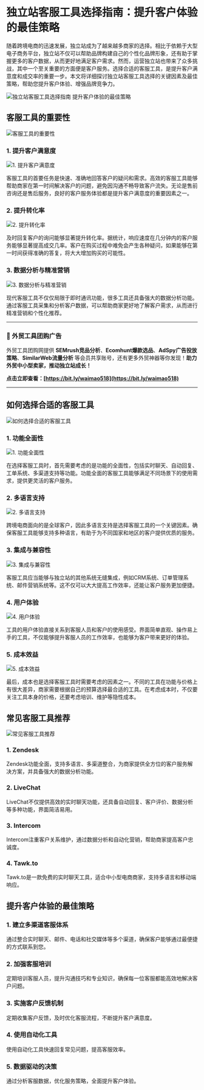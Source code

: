 # 独立站客服工具选择指南：提升客户体验的最佳策略

随着跨境电商的迅速发展，独立站成为了越来越多商家的选择。相比于依赖于大型电子商务平台，独立站不仅可以帮助品牌构建自己的个性化品牌形象，还有助于掌握更多的客户数据，从而更好地满足客户需求。然而，运营独立站也带来了众多挑战，其中一个至关重要的方面便是客户服务。选择合适的客服工具，是提升客户满意度和成交率的重要一步。本文将详细探讨独立站客服工具选择的关键因素及最佳策略，帮助您提升客户体验、增强品牌竞争力。

![独立站客服工具选择指南 提升客户体验的最佳策略](https://jianhaozhan.com/wp-content/uploads/2024/09/wpac-full-7751.jpg)

## 客服工具的重要性

![客服工具的重要性](https://jianhaozhan.com/wp-content/uploads/2024/09/x04010000000000001e470000.jpg)

### 1. 提升客户满意度

![1. 提升客户满意度](https://jianhaozhan.com/wp-content/uploads/2024/09/x04010000000000001e470001.jpg)

客服工具的首要任务是快速、准确地回答客户的疑问和需求。高效的客服工具能够帮助商家在第一时间解决客户的问题，避免因沟通不畅导致客户流失。无论是售前咨询还是售后服务，良好的客户服务体验都是提升客户满意度的重要因素之一。

### 2. 提升转化率

![2. 提升转化率](https://jianhaozhan.com/wp-content/uploads/2024/09/x04010000000000001e470002.jpg)

及时回复客户的询问能够显著提升转化率。据统计，响应速度在几分钟内的客户服务能够显著提高成交几率。客户在购买过程中难免会产生各种疑问，如果能够在第一时间获得准确的答复，将大大增加购买的可能性。

### 3. 数据分析与精准营销

![3. 数据分析与精准营销](https://jianhaozhan.com/wp-content/uploads/2024/09/x04010000000000001e470003.jpg)

现代客服工具不仅仅局限于即时通讯功能，很多工具还具备强大的数据分析功能。通过客服工具采集和分析客户数据，可以帮助商家更好地了解客户需求，从而进行精准营销和个性化推荐。

---

### 🎯 外贸工具团购广告

外贸工具团购网提供 **SEMrush竞品分析**、**Ecomhunt爆款选品**、**AdSpy广告投放策略**、**SimilarWeb流量分析** 等会员共享账号，还有更多外贸神器等你发现！**助力外贸中小型卖家，推动独立站成长！**

**点击立即查看：[https://bit.ly/waimao518](https://bit.ly/waimao518)**

---

## 如何选择合适的客服工具

![如何选择合适的客服工具](https://jianhaozhan.com/wp-content/uploads/2024/09/x04010000000000001e470004.jpg)

### 1. 功能全面性

![1. 功能全面性](https://jianhaozhan.com/wp-content/uploads/2024/09/x04010000000000001e470005.jpg)

在选择客服工具时，首先需要考虑的是功能的全面性，包括实时聊天、自动回复、工单系统、多渠道支持等功能。功能全面的客服工具能够满足不同场景下的使用需求，提供更灵活的客户服务。

### 2. 多语言支持

![2. 多语言支持](https://jianhaozhan.com/wp-content/uploads/2024/09/x04010000000000001e470006.jpg)

跨境电商面向的是全球客户，因此多语言支持是选择客服工具的一个关键因素。确保客服工具能够支持多种语言，有助于为不同国家和地区的客户提供优质的服务。

### 3. 集成与兼容性

![3. 集成与兼容性](https://jianhaozhan.com/wp-content/uploads/2024/09/x04010000000000001e470007.jpg)

客服工具应当能够与独立站的其他系统无缝集成，例如CRM系统、订单管理系统、邮件营销系统等。这不仅可以大大提高工作效率，还能让客户服务更加便捷。

### 4. 用户体验

![4. 用户体验](https://jianhaozhan.com/wp-content/uploads/2024/09/x04010000000000001e470008.jpg)

工具的用户体验直接关系到客服人员和客户的使用感受。界面简单直观、操作易上手的工具，不仅能够提升客服人员的工作效率，也能够为客户带来更好的体验。

### 5. 成本效益

![5. 成本效益](https://jianhaozhan.com/wp-content/uploads/2024/09/x04010000000000001e470009.jpg)

最后，成本也是选择客服工具时需要考虑的因素之一。不同的工具在功能与价格上有很大差异，商家需要根据自己的预算选择最合适的工具。在考虑成本时，不仅要关注工具本身的价格，还要考虑培训、维护等隐性成本。

## 常见客服工具推荐

![常见客服工具推荐](https://jianhaozhan.com/wp-content/uploads/2024/09/x04010000000000001e47000a.jpg)

### 1. Zendesk

Zendesk功能全面，支持多语言、多渠道整合，为商家提供全方位的客户服务解决方案，并具备强大的数据分析功能。

### 2. LiveChat

LiveChat不仅提供高效的实时聊天功能，还具备自动回复、客户评价、数据分析等多种功能，界面简洁易用。

### 3. Intercom

Intercom注重客户关系维护，通过数据分析和自动化营销，帮助商家提高客户忠诚度。

### 4. Tawk.to

Tawk.to是一款免费的实时聊天工具，适合中小型电商商家，支持多语言和移动端响应。

## 提升客户体验的最佳策略

### 1. 建立多渠道客服体系

通过整合实时聊天、邮件、电话和社交媒体等多个渠道，确保客户能够通过最便捷的方式联系到您。

### 2. 加强客服培训

定期培训客服人员，提升沟通技巧和专业知识，确保每一位客服都能高效地解决客户问题。

### 3. 实施客户反馈机制

定期收集客户反馈，及时优化客服流程，不断提升客户满意度。

### 4. 使用自动化工具

使用自动化工具快速回复常见问题，提高客服效率。

### 5. 数据驱动的决策

通过分析客服数据，优化服务策略，全面提升客户体验。
